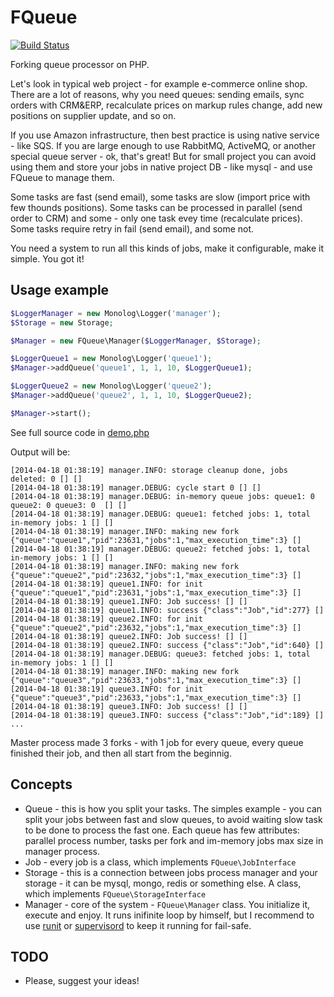 # FQueue

[![Build Status](https://travis-ci.org/caseycs/fqueue.svg?branch=master)](https://travis-ci.org/caseycs/fqueue)

Forking queue processor on PHP.

Let's look in typical web project - for example e-commerce online shop. There are a lot of reasons,
why you need queues: sending emails, sync orders with CRM&ERP, recalculate prices on markup rules change,
add new positions on supplier update, and so on.

If you use Amazon infrastructure, then best practice is using native service - like SQS. If you are large enough
to use RabbitMQ, ActiveMQ, or another special queue server - ok, that's great! But for small project you can avoid
using them and store your jobs in native project DB - like mysql - and use FQueue to manage them.

Some tasks are fast (send email), some tasks are slow (import price with few thounds positions).
Some tasks can be processed in parallel (send order to CRM) and some - only one task evey time (recalculate prices).
Some tasks require retry in fail (send email), and some not.

You need a system to run all this kinds of jobs, make it configurable, make it simple. You got it!

## Usage example

```php
$LoggerManager = new Monolog\Logger('manager');
$Storage = new Storage;

$Manager = new FQueue\Manager($LoggerManager, $Storage);

$LoggerQueue1 = new Monolog\Logger('queue1');
$Manager->addQueue('queue1', 1, 1, 10, $LoggerQueue1);

$LoggerQueue2 = new Monolog\Logger('queue2');
$Manager->addQueue('queue2', 1, 1, 10, $LoggerQueue2);

$Manager->start();
```

See full source code in [demo.php](demo.php)

Output will be:

```
[2014-04-18 01:38:19] manager.INFO: storage cleanup done, jobs deleted: 0 [] []
[2014-04-18 01:38:19] manager.DEBUG: cycle start 0 [] []
[2014-04-18 01:38:19] manager.DEBUG: in-memory queue jobs: queue1: 0 queue2: 0 queue3: 0  [] []
[2014-04-18 01:38:19] manager.DEBUG: queue1: fetched jobs: 1, total in-memory jobs: 1 [] []
[2014-04-18 01:38:19] manager.INFO: making new fork {"queue":"queue1","pid":23631,"jobs":1,"max_execution_time":3} []
[2014-04-18 01:38:19] manager.DEBUG: queue2: fetched jobs: 1, total in-memory jobs: 1 [] []
[2014-04-18 01:38:19] manager.INFO: making new fork {"queue":"queue2","pid":23632,"jobs":1,"max_execution_time":3} []
[2014-04-18 01:38:19] queue1.INFO: for init {"queue":"queue1","pid":23631,"jobs":1,"max_execution_time":3} []
[2014-04-18 01:38:19] queue1.INFO: Job success! [] []
[2014-04-18 01:38:19] queue1.INFO: success {"class":"Job","id":277} []
[2014-04-18 01:38:19] queue2.INFO: for init {"queue":"queue2","pid":23632,"jobs":1,"max_execution_time":3} []
[2014-04-18 01:38:19] queue2.INFO: Job success! [] []
[2014-04-18 01:38:19] queue2.INFO: success {"class":"Job","id":640} []
[2014-04-18 01:38:19] manager.DEBUG: queue3: fetched jobs: 1, total in-memory jobs: 1 [] []
[2014-04-18 01:38:19] manager.INFO: making new fork {"queue":"queue3","pid":23633,"jobs":1,"max_execution_time":3} []
[2014-04-18 01:38:19] queue3.INFO: for init {"queue":"queue3","pid":23633,"jobs":1,"max_execution_time":3} []
[2014-04-18 01:38:19] queue3.INFO: Job success! [] []
[2014-04-18 01:38:19] queue3.INFO: success {"class":"Job","id":189} []
...
```

Master process made 3 forks - with 1 job for every queue, every queue finished their job,
and then all start from the beginnig.

## Concepts

 * Queue - this is how you split your tasks. The simples example - you can split your jobs between fast and slow queues, to avoid waiting slow task to be done to process the fast one. Each queue has few attributes: parallel process number, tasks per fork and im-memory jobs max size in manager process.
 * Job - every job is a class, which implements `FQueue\JobInterface`
 * Storage - this is a connection between jobs process manager and your storage - it can be mysql, mongo, redis or something else. A class, which implements `FQueue\StorageInterface`
 * Manager - core of the system - `FQueue\Manager` class. You initialize it, execute and enjoy. It runs inifinite loop by himself, but I recommend to use [runit](http://smarden.org/runit/) or [supervisord](http://supervisord.org/) to keep it running for fail-safe.

## TODO

 * Please, suggest your ideas!
